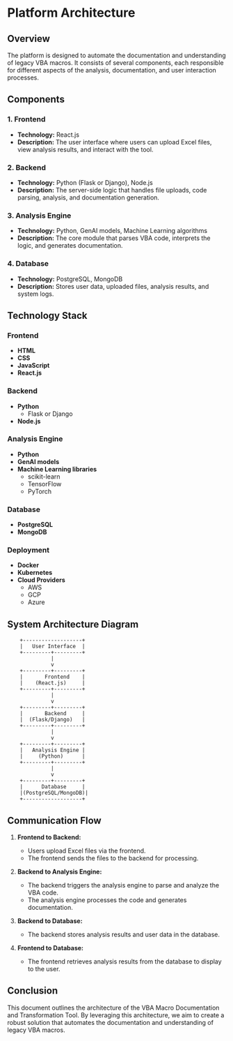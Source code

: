 # Platform Architecture

## Overview
The platform is designed to automate the documentation and understanding of legacy VBA macros. It consists of several components, each responsible for different aspects of the analysis, documentation, and user interaction processes.

## Components

### 1. Frontend
- **Technology:** React.js
- **Description:** The user interface where users can upload Excel files, view analysis results, and interact with the tool.

### 2. Backend
- **Technology:** Python (Flask or Django), Node.js
- **Description:** The server-side logic that handles file uploads, code parsing, analysis, and documentation generation.

### 3. Analysis Engine
- **Technology:** Python, GenAI models, Machine Learning algorithms
- **Description:** The core module that parses VBA code, interprets the logic, and generates documentation.

### 4. Database
- **Technology:** PostgreSQL, MongoDB
- **Description:** Stores user data, uploaded files, analysis results, and system logs.

## Technology Stack

### Frontend
- **HTML**
- **CSS**
- **JavaScript**
- **React.js**

### Backend
- **Python**
  - Flask or Django
- **Node.js**

### Analysis Engine
- **Python**
- **GenAI models**
- **Machine Learning libraries**
  - scikit-learn
  - TensorFlow
  - PyTorch

### Database
- **PostgreSQL**
- **MongoDB**

### Deployment
- **Docker**
- **Kubernetes**
- **Cloud Providers**
  - AWS
  - GCP
  - Azure

## System Architecture Diagram

        +-------------------+
        |   User Interface  |
        +---------+---------+
                  |
                  v
        +---------+---------+
        |       Frontend    |
        |    (React.js)     |
        +---------+---------+
                  |
                  v
        +---------+---------+
        |       Backend     |
        |  (Flask/Django)   |
        +---------+---------+
                  |
                  v
        +---------+---------+
        |   Analysis Engine |
        |     (Python)      |
        +---------+---------+
                  |
                  v
        +---------+---------+
        |      Database     |
        |(PostgreSQL/MongoDB)|
        +-------------------+

## Communication Flow
1. **Frontend to Backend:**
   - Users upload Excel files via the frontend.
   - The frontend sends the files to the backend for processing.

2. **Backend to Analysis Engine:**
   - The backend triggers the analysis engine to parse and analyze the VBA code.
   - The analysis engine processes the code and generates documentation.

3. **Backend to Database:**
   - The backend stores analysis results and user data in the database.

4. **Frontend to Database:**
   - The frontend retrieves analysis results from the database to display to the user.

## Conclusion
This document outlines the architecture of the VBA Macro Documentation and Transformation Tool. By leveraging this architecture, we aim to create a robust solution that automates the documentation and understanding of legacy VBA macros.
